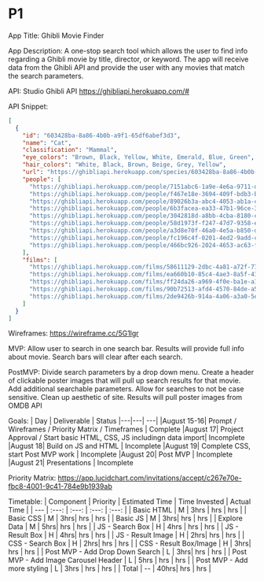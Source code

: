 # P1

App Title: Ghibli Movie Finder

App Description: A one-stop search tool which allows the user to find info regarding a Ghibli movie by title, director, or keyword.  The app will receive data from the Ghibli API and provide the user with any movies that match the search parameters. 

API: Studio Ghibli API https://ghibliapi.herokuapp.com/#

API Snippet: 

``` JSON
[
  {
    "id": "603428ba-8a86-4b0b-a9f1-65df6abef3d3",
    "name": "Cat",
    "classification": "Mammal",
    "eye_colors": "Brown, Black, Yellow, White, Emerald, Blue, Green",
    "hair_colors": "White, Black, Brown, Beige, Grey, Yellow",
    "url": "https://ghibliapi.herokuapp.com/species/603428ba-8a86-4b0b-a9f1-65df6abef3d3",
    "people": [
      "https://ghibliapi.herokuapp.com/people/7151abc6-1a9e-4e6a-9711-ddb50ea572ec",
      "https://ghibliapi.herokuapp.com/people/f467e18e-3694-409f-bdb3-be891ade1106",
      "https://ghibliapi.herokuapp.com/people/89026b3a-abc4-4053-ab1a-c6d2eea68faa",
      "https://ghibliapi.herokuapp.com/people/6b3facea-ea33-47b1-96ce-3fc737b119b8",
      "https://ghibliapi.herokuapp.com/people/3042818d-a8bb-4cba-8180-c19249822d57",
      "https://ghibliapi.herokuapp.com/people/58d1973f-f247-47d7-9358-e56cb0d2b5a6",
      "https://ghibliapi.herokuapp.com/people/a3d8e70f-46a0-4e5a-b850-db01620d6b92",
      "https://ghibliapi.herokuapp.com/people/fc196c4f-0201-4ed2-9add-c6403f7c4d32",
      "https://ghibliapi.herokuapp.com/people/466bc926-2024-4653-ac63-fe52f2dc8c7b"
    ],
    "films": [
      "https://ghibliapi.herokuapp.com/films/58611129-2dbc-4a81-a72f-77ddfc1b1b49",
      "https://ghibliapi.herokuapp.com/films/ea660b10-85c4-4ae3-8a5f-41cea3648e3e",
      "https://ghibliapi.herokuapp.com/films/ff24da26-a969-4f0e-ba1e-a122ead6c6e3",
      "https://ghibliapi.herokuapp.com/films/90b72513-afd4-4570-84de-a56c312fdf81",
      "https://ghibliapi.herokuapp.com/films/2de9426b-914a-4a06-a3a0-5e6d9d3886f6"
    ]
  }
]
```

Wireframes: https://wireframe.cc/5G1lgr

MVP: 
Allow user to search in one search bar.
Results will provide full info about movie.
Search bars will clear after each search.

PostMVP:
Divide search parameters by a drop down menu.
Create a header of clickable poster images that will pull up search results for that movie.
Add additional searchable parameters.
Allow for searches to not be case sensitive.
Clean up aesthetic of site.
Results will pull poster images from OMDB API

Goals:
|  Day | Deliverable | Status
|---|---| ---|
|August 15-16| Prompt / Wireframes / Priority Matrix / Timeframes | Complete
|August 17| Project Approval / Start basic HTML, CSS, JS includingn data import| Incomplete
|August 18| Build on JS and HTML | Incomplete
|August 19| Complete CSS, start Post MVP work | Incomplete
|August 20| Post MVP | Incomplete
|August 21| Presentations | Incomplete

Priority Matrix: 
https://app.lucidchart.com/invitations/accept/c267e70e-fbc8-4001-9c41-784e9b1939ab


Timetable:
| Component | Priority | Estimated Time | Time Invested | Actual Time |
| --- | :---: |  :---: | :---: | :---: |
| Basic HTML | M | 3hrs | hrs | hrs | 
| Basic CSS | M | 3hrs| hrs | hrs |
| Basic JS | M | 3hrs| hrs | hrs |
| Explore Data | M | 5hrs| hrs | hrs |
| JS - Search Box | H | 4hrs | hrs | hrs |
| JS - Result Box | H | 4hrs| hrs | hrs |
| JS - Result Image | H | 2hrs| hrs | hrs |
| CSS - Search Box | H | 2hrs| hrs | hrs |
| CSS - Result Box/Image | H | 3hrs| hrs | hrs |
| Post MVP - Add Drop Down Search | L | 3hrs| hrs | hrs |
| Post MVP - Add Image Carousel Header | L | 5hrs | hrs | hrs |
| Post MVP - Add more styling | L | 3hrs | hrs | hrs |
| Total | -- | 40hrs| hrs | hrs |
